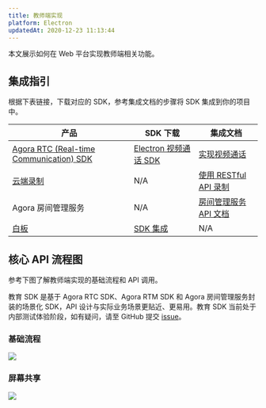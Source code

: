 ```yaml
---
title: 教师端实现
platform: Electron
updatedAt: 2020-12-23 11:13:44
---
```


本文展示如何在 Web 平台实现教师端相关功能。

## 集成指引

根据下表链接，下载对应的 SDK，参考集成文档的步骤将 SDK 集成到你的项目中。

| 产品                                                                                                      | SDK 下载                                                                            | 集成文档                                                                                                        |
| --------------------------------------------------------------------------------------------------------- | ----------------------------------------------------------------------------------- | --------------------------------------------------------------------------------------------------------------- |
| [Agora RTC (Real-time Communication) SDK](https://docs.agora.io/cn/Video/product_video?platform=Electron) | [Electron 视频通话 SDK](https://docs.agora.io/cn/Video/downloads?platform=Electron) | [实现视频通话](https://docs.agora.io/cn/Video/start_call_electron?platform=Electron)                            |
| [云端录制](https://docs.agora.io/cn/cloud-recording/product_cloud_recording?platform=All%20Platforms)     | N/A                                                                                 | [使用 RESTful API 录制](https://docs.agora.io/cn/cloud-recording/cloud_recording_rest?platform=All%20Platforms) |
| Agora 房间管理服务                                                                                        | N/A                                                                                 | [房间管理服务 API 文档](https://agoradoc.github.io/cn/edu-cloud-service/restfulapi)                             |
| [白板](https://developer.herewhite.com/javascript-zh/home)                                                | [SDK 集成](https://developer.herewhite.com/javascript-zh/home/install)              | N/A                                                                                                             |

## 核心 API 流程图

参考下图了解教师端实现的基础流程和 API 调用。

<div class="alert info">教育 SDK 是基于 Agora RTC SDK、Agora RTM SDK 和 Agora 房间管理服务封装的场景化 SDK，API 设计与实际业务场景更贴近、更易用。教育 SDK 当前处于内部测试体验阶段，如有疑问，请至 GitHub 提交 <a href="https://github.com/AgoraIO-Usecase/eEducation">issue</a>。</div>

### 基础流程

![](https://web-cdn.agora.io/docs-files/1608556814402)

### 屏幕共享

![](https://web-cdn.agora.io/docs-files/1608556828251)
